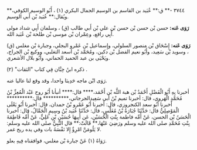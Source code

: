 ٣٧٤٤ -** ق:** عُبَيد بن القاسم بن الوسيم الجمال البكري (١) ، أَبُو الوسيم الكوفي،** ويُقال:** عُبَيد بْن أَبي الوسيم.

**رَوَى عَنه:** حسن بْن حسن بْن حسن بْن علي بْن أَبي طالب (ق) ، وسلمان أَبِي شداد مولى أَبِي رافع، وعِمْران بْن موسى بْن طلحة بْن عُبَيد الله.

**رَوَى عَنه:** إِسْحَاق بْن منصور السلولي، وإِسماعيل بْن عَمْرو البجلي، وجبارة بْن مغلس (ق) ، وسويد بْن سَعِيد، وأَبُو نعيم الفضل بْن دكين، ومُحَمَّد بْن أسعد التغلبي، ووكيع بْن الجراح، ويَحْيَى بن عبد الحميد الحماني، وأَبُو بلال الأشعري.

ذكره ابنُ حِبَّان فِي كتاب "الثقات" (٢) .

رَوَى ابْن ماجه حَدِيثا واحدا، وقد وقع لنا عاليا عنه.

أخبرنا بِهِ أَبُو الْفَضْلِ أَحْمَدُ بْن هبة اللَّه بْن أَحْمَد،**** قال:**** أنبأنا أَبُو روح عَبْد الْمُعِزِّ بْنُ مُحَمَّدٍ الْهَروي، قال: أخبرنا تميم بْنُ أَبي سَعِيدالجرجاني،********** قال:********** أخبرنا أَبُو سعد الكنجروزي، قال: أخبرنا أَبُو عَمْرو بْنُ حمدان، قال: أخبرنا أَبُو يَعْلَى الْمَوْصِلِيُّ قال: حَدَّثَنَا جُبَارَةُ بْنُ مُغَلِّسٍ، قال: حَدَّثَنَا عُبَيد بْنُ وسِيمٍ الْجَمَّالُ، قال: أخبرنا الْحَسَنُ بْن الحسن، عَنْ أُمِّه فاطمة بِنْتِ الْحُسَيْنِ، عَن أَبِيهَا حُسَيْنِ بْنِ عَلِيٍّ، عَنْ أُمِّه فَاطِمَةَ بِنْتِ مُحَمَّدِ صلى الله عليه وسلم ورَضِيَ عَنْهَا،** قَالَتْ:** قال النَّبِيُّ صلى الله عليه وسلم: لا يَلُومَنَّ امْرِؤٌ إِلا نَفْسَهُ بات وفي يده ريح غمر.

رَوَاهُ (١) عَنْ جبارة بْن مغلس، فوافقناه فِيهِ بعلو.